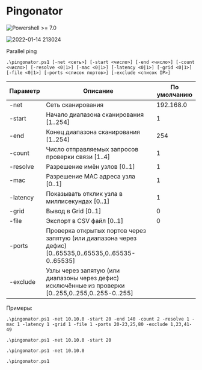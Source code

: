 # Pingonator
![Powershell >= 7.0](https://img.shields.io/badge/Powershell-%3E=7.0-blue.svg)

![2022-01-14 213024](https://user-images.githubusercontent.com/47281323/149566817-fff15bd9-02ed-487e-b66b-02682a1f5150.png)

Parallel ping

`.\pingonator.ps1 [-net <сеть>] [-start <число>] [-end <число>] [-count <число>] [-resolve <0|1>] [-mac <0|1>] [-latency <0|1>] [-grid <0|1>] [-file <0|1>] [-ports <список портов>] [-exclude <список IP>]`

|Параметр|Описание|По умолчанию|
|---|---|---|
|-net|Сеть сканирования|192.168.0|
|-start|Начало диапазона сканирования [1..254]|1|
|-end|Конец диапазона сканирования [1..254]|254|
|-count|Число отправляемых запросов проверки связи [1..4]|1|
|-resolve|Разрешение имён узлов [0..1]|1|
|-mac|Разрешение MAC адреса узла [0..1]|1|
|-latency|Показывать отклик узла в миллисекундах [0..1]|1|
|-grid|Вывод в Grid [0..1]|0|
|-file|Экспорт в CSV файл [0..1]|0|
|-ports|Проверка открытых портов через запятую (или диапазона через дефис) [0..65535,0..65535,0..65535-0..65535]||
|-exclude|Узлы через запятую (или диапазоны через дефис) исключённые из проверки [0..255,0..255,0..255-0..255]||

Примеры:

`.\pingonator.ps1 -net 10.10.0 -start 20 -end 140 -count 2 -resolve 1 -mac 1 -latency 1 -grid 1 -file 1 -ports 20-23,25,80 -exclude 1,23,41-49`

`.\pingonator.ps1 -net 10.10.0 -start 20`

`.\pingonator.ps1 -net 10.10.0`

`.\pingonator.ps1`
